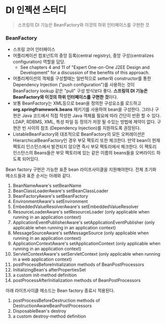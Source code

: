 # DI 인젝션 스터디

>스프링의 DI 기능은 BeanFactory와 이것의 하위 인터페이스를 구현한 것


### BeanFactory
  
* 스프링 코어 인터페이스
* 어플리케이션 컴포넌트의 중앙 등록(central registry), 중앙 구성(centralizes configuration) 역할을 담당. 
	* See chapters 4 and 11 of "Expert One-on-One J2EE Design and Development" for a discussion of the benefits of this approach.
* 어플리케이션의 객체를 구성할때는 일반적으로 setter와 constructor를 통한 Dependency Injection ("push configuration")를 사용하는 것이 BeanFactory lookup 같은 "pull" 구성 방식보다 좋다. **스프링의 DI 기능은 BeanFactory와 이것의 하위 인터페이스를 구현한 것**이다.
* 보통 BeanFactory는 XML등으로 bean을 정의한 구성요소를 로드하고 __org.springframework.beans__ 패키기를 사용하여 bean을 구성한다. 그러나 구현은 Java 코드에서 직접 작성한 Java 객체를 필요에 따라 간단히 반환 할 수 있다. LDAP, RDBMS, XML, 특성 파일 등 정의가 저장 될 수있는 방법에 제약이 없다. 구현은 빈 사이의 참조 (Dependency Injection)를 지원하도록 권장된다.
* ListableBeanFactory와 대조적으로 BeanFactory의 모든 오퍼레이션은 HierarchicalBeanFactory인 경우 부모 팩토리 또한 체크한다. 만약 bean이 현재 팩토리 인스턴스에서 발견되지 않으면 즉시 부모 팩토리에서 체크한다. 이 팩토리 인스탄스의 Beans들은 부모 팩토리에 있는 같은 이름의 beans들을 오버라이드 하도록 되어있다.

Bean factory 구현은 가능한 표준 bean 라이프사이클을 지원해야한다. 전체 초기화 메소드들과 표준 순서는 아래와 같다.

1. BeanNameAware's setBeanName
2. BeanClassLoaderAware's setBeanClassLoader
3. BeanFactoryAware's setBeanFactory
4. EnvironmentAware's setEnvironment
5. EmbeddedValueResolverAware's setEmbeddedValueResolver
6. ResourceLoaderAware's setResourceLoader (only applicable when running in an application context)
7. ApplicationEventPublisherAware's setApplicationEventPublisher (only applicable when running in an application context)
8. MessageSourceAware's setMessageSource (only applicable when running in an application context)
9. ApplicationContextAware's setApplicationContext (only applicable when running in an application context)
10. ServletContextAware's setServletContext (only applicable when running in a web application context)
11. postProcessBeforeInitialization methods of BeanPostProcessors
12. InitializingBean's afterPropertiesSet
13. a custom init-method definition
14. postProcessAfterInitialization methods of BeanPostProcessors

아래 라이프사이클 메소드는 Bean factory 종료시 적용된다.

1. postProcessBeforeDestruction methods of DestructionAwareBeanPostProcessors
2. DisposableBean's destroy
3. a custom destroy-method definition

